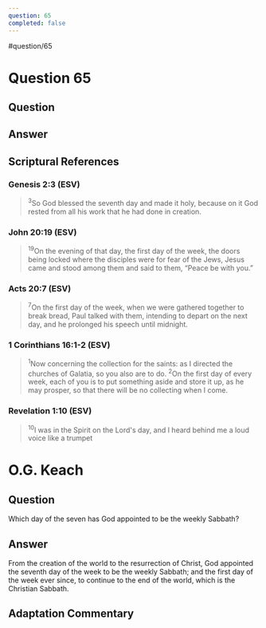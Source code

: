 ```yaml
---
question: 65
completed: false
---
```

#question/65
# Question 65

## Question


## Answer


## Scriptural References
### Genesis 2:3 (ESV)
> <sup>3</sup>So God blessed the seventh day and made it holy, because on it God rested from all his work that he had done in creation.

### John 20:19 (ESV)
> <sup>19</sup>On the evening of that day, the first day of the week, the doors being locked where the disciples were for fear of the Jews, Jesus came and stood among them and said to them, “Peace be with you.”

### Acts 20:7 (ESV)
> <sup>7</sup>On the first day of the week, when we were gathered together to break bread, Paul talked with them, intending to depart on the next day, and he prolonged his speech until midnight.

### 1 Corinthians 16:1-2 (ESV)
> <sup>1</sup>Now concerning the collection for the saints: as I directed the churches of Galatia, so you also are to do.
> <sup>2</sup>On the first day of every week, each of you is to put something aside and store it up, as he may prosper, so that there will be no collecting when I come.

### Revelation 1:10 (ESV)
> <sup>10</sup>I was in the Spirit on the Lord's day, and I heard behind me a loud voice like a trumpet

# O.G. Keach
## Question
Which day of the seven has God appointed to be the weekly Sabbath?

## Answer
From the creation of the world to the resurrection of Christ, God appointed the seventh day of the week to be the weekly Sabbath; and the first day of the week ever since, to continue to the end of the world, which is the Christian Sabbath.

## Adaptation Commentary
